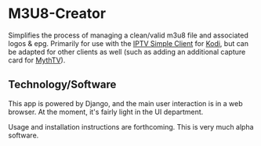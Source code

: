 # M3U8-Creator
Simplifies the process of managing a clean/valid m3u8 file and associated logos &amp; epg. Primarily for use with the  [IPTV Simple Client](http://kodi.wiki/view/Add-on:IPTV_Simple_Client) for [Kodi](http://kodi.tv/), but can be adapted for other clients as well (such as adding an additional capture card for [MythTV](https://www.mythtv.org/)).

## Technology/Software
This app is powered by Django, and the main user interaction is in a web browser. At the moment, it's fairly light in the UI department.

Usage and installation instructions are forthcoming. This is very much alpha software.
